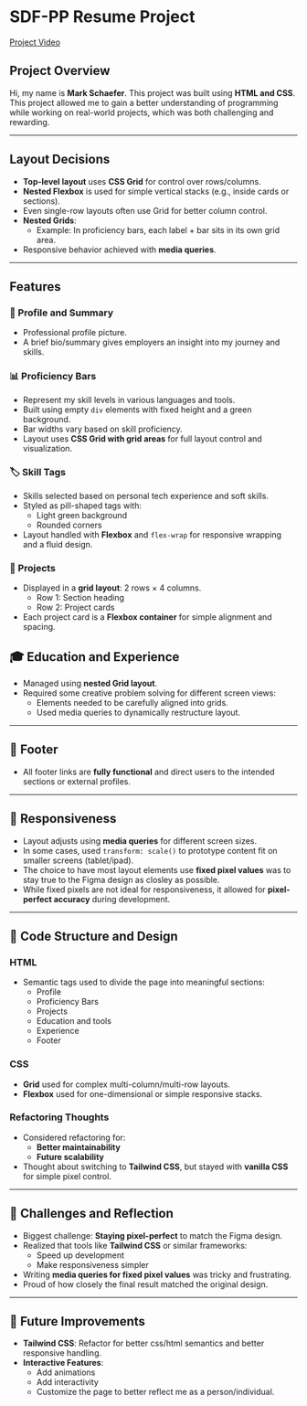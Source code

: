# SDF-PP Resume Project
[Project Video](https://drive.google.com/file/d/1joSTh_RR89_7WKPzKt_T2_nZf8rVrcWf/view?usp=sharing)

## Project Overview

Hi, my name is **Mark Schaefer**. This project was built using **HTML and CSS**. This project allowed me to gain a better understanding of programming while working on real-world projects, which was both challenging and rewarding.

---

## Layout Decisions

- **Top-level layout** uses **CSS Grid** for control over rows/columns.
- **Nested Flexbox** is used for simple vertical stacks (e.g., inside cards or sections).
- Even single-row layouts often use Grid for better column control.
- **Nested Grids**:
  - Example: In proficiency bars, each label + bar sits in its own grid area.
- Responsive behavior achieved with **media queries**.

---

## Features

### 📸 Profile and Summary
- Professional profile picture.
- A brief bio/summary gives employers an insight into my journey and skills.

### 📊 Proficiency Bars
- Represent my skill levels in various languages and tools.
- Built using empty `div` elements with fixed height and a green background.
- Bar widths vary based on skill proficiency.
- Layout uses **CSS Grid with grid areas** for full layout control and visualization.

### 🏷️ Skill Tags
- Skills selected based on personal tech experience and soft skills.
- Styled as pill-shaped tags with:
  - Light green background  
  - Rounded corners
- Layout handled with **Flexbox** and `flex-wrap` for responsive wrapping and a fluid design.

### 💼 Projects
- Displayed in a **grid layout**: 2 rows × 4 columns.
  - Row 1: Section heading
  - Row 2: Project cards
- Each project card is a **Flexbox container** for simple alignment and spacing.

## 🎓 Education and Experience

- Managed using **nested Grid layout**.
- Required some creative problem solving for different screen views:
  - Elements needed to be carefully aligned into grids.
  - Used media queries to dynamically restructure layout.

---

## 🔗 Footer

- All footer links are **fully functional** and direct users to the intended sections or external profiles.

---

## 📱 Responsiveness

- Layout adjusts using **media queries** for different screen sizes.
- In some cases, used `transform: scale()` to prototype content fit on smaller screens (tablet/ipad).
- The choice to have most layout elements use **fixed pixel values** was to stay true to the Figma design as closley as possible.
- While fixed pixels are not ideal for responsiveness, it allowed for **pixel-perfect accuracy** during development.

---

## 🧱 Code Structure and Design

### HTML
- Semantic tags used to divide the page into meaningful sections:
  - Profile
  - Proficiency Bars
  - Projects
  - Education and tools
  - Experience
  - Footer

### CSS
- **Grid** used for complex multi-column/multi-row layouts.
- **Flexbox** used for one-dimensional or simple responsive stacks.

### Refactoring Thoughts
- Considered refactoring for:
  - **Better maintainability**
  - **Future scalability**
- Thought about switching to **Tailwind CSS**, but stayed with **vanilla CSS** for simple pixel control.

---

## 🚧 Challenges and Reflection

- Biggest challenge: **Staying pixel-perfect** to match the Figma design.
- Realized that tools like **Tailwind CSS** or similar frameworks:
  - Speed up development
  - Make responsiveness simpler
- Writing **media queries for fixed pixel values** was tricky and frustrating.
- Proud of how closely the final result matched the original design.

---

## 🚀 Future Improvements

- **Tailwind CSS**: Refactor for better css/html semantics and better responsive handling.
- **Interactive Features**:
  - Add animations
  - Add interactivity
  - Customize the page to better reflect me as a person/individual.
